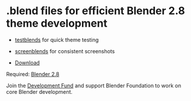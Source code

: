 # .blend files for efficient Blender 2.8 theme development

* [testblends](/testblends) for quick theme testing
* [screenblends](/screenblends) for consistent screenshots

* [Download](https://github.com/paulcoops/themeblends/archive/master.zip)

Required: [Blender 2.8](https://www.blender.org/download/)

Join the [Development Fund](https://fund.blender.org) and support Blender Foundation to work on core Blender development.
